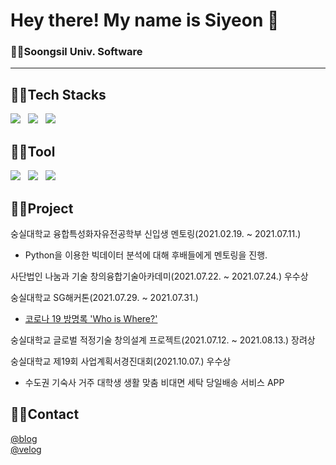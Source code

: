 # Hey there! My name is Siyeon 👋
### 👩‍🎓Soongsil Univ. Software
---
## 👩‍💻Tech Stacks
<p>
  <img src="https://img.shields.io/badge/python-3670A0?style=flat-square&logo=python&logoColor=ffdd54"> &nbsp
  <img src="https://img.shields.io/badge/JAVA-007396?style=flat-square&logo=java&logoColor=white"> &nbsp
  <img src="https://img.shields.io/badge/Spring-6DB33F?style=flat-square&logo=Spring&logoColor=white"> &nbsp
</p>

## 👩‍🔧Tool
<p>
  <img src="https://img.shields.io/badge/IntelliJIDEA-000000.svg?style=flat-square&logo=intellij-idea&logoColor=white"> &nbsp
  <img src="https://img.shields.io/badge/Visual%20Studio%20Code-0078d7.svg?style=flat-square&logo=visual-studio-code&logoColor=white"> &nbsp
  <img src="https://img.shields.io/badge/Adobe%20XD-470137?style=flat-square&logo=Adobe%20XD&logoColor=#FF61F6"> &nbsp
</p>

## 👩‍🎓Project
숭실대학교 융합특성화자유전공학부 신입생 멘토링(2021.02.19. ~ 2021.07.11.)
  - Python을 이용한 빅데이터 분석에 대해 후배들에게 멘토링을 진행.

사단법인 나눔과 기술 창의융합기술아카데미(2021.07.22. ~ 2021.07.24.) 우수상

숭실대학교 SG해커톤(2021.07.29. ~ 2021.07.31.)
  - <a href="http://until30.dothome.co.kr/">코로나 19 방명록 'Who is Where?'</a>

숭실대학교 글로벌 적정기술 창의설계 프로젝트(2021.07.12. ~ 2021.08.13.) 장려상

숭실대학교 제19회 사업계획서경진대회(2021.10.07.) 우수상
  - 수도권 기숙사 거주 대학생 생활 맞춤 비대면 세탁 당일배송 서비스 APP

## 🙋‍♀Contact
<a href="https://blog.naver.com/siyeon0209">@blog</a> <br>
<a href="https://velog.io/@sians0209">@velog</a>
